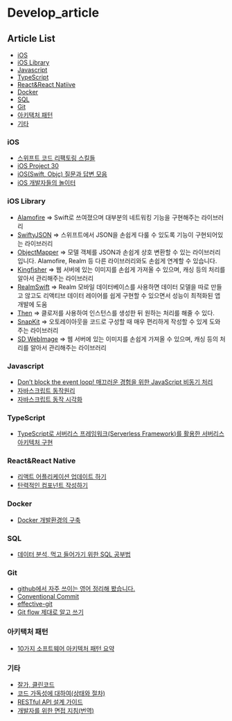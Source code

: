
# Develop_article

## Article List
- [iOS](#iOS)
- [iOS Library](#iOS_Library)
- [Javascript](#Javascript)
- [TypeScript](#TypeScript)
- [React&React Natiive](#React_RN)
- [Docker](#Docker)
- [SQL](#Sql)
- [Git](#Git)
- [아키택처 패턴](#Pattern)
- [기타](#etc)

<h3 id="iOS">iOS</h3>

- [스위프트 코드 리팩토링 스킬들](https://seizze.github.io/2020/03/21/%EC%8A%A4%EC%9C%84%ED%94%84%ED%8A%B8-%EC%BD%94%EB%93%9C-%EB%A6%AC%ED%8C%A9%ED%86%A0%EB%A7%81-%EC%8A%A4%ED%82%AC%EB%93%A4.html)
- [iOS Project 30](https://github.com/soapyigu/Swift-30-Projects)
- [iOS(Swift, Objc) 질문과 답변 모음](https://github.com/ClintJang/ios-swift-objc-questions-and-answers/blob/master/README.md)
- [iOS 개발자들의 놀이터](https://yagom.net/)

<h3 id="iOS_Library">iOS Library</h3>

- [Alamofire](https://github.com/Alamofire/Alamofire) => Swift로 쓰여졌으며 대부분의 네트워킹 기능을 구현해주는 라이브러리
- [SwiftyJSON](https://github.com/SwiftyJSON/SwiftyJSON) => 스위프트에서 JSON을 손쉽게 다룰 수 있도록 기능이 구현되어있는 라이브러리
- [ObjectMapper](https://github.com/Hearst-DD/ObjectMapper) => 모델 객체를 JSON과 손쉽게 상호 변환할 수 있는 라이브러리입니다.
Alamofire, Realm 등 다른 라이브러리와도 손쉽게 연계할 수 있습니다.
- [Kingfisher](https://github.com/onevcat/Kingfisher) => 웹 서버에 있는 이미지를 손쉽게 가져올 수 있으며, 캐싱 등의 처리를 알아서 관리해주는 라이브러리
- [RealmSwift](https://github.com/realm/realm-cocoa) => Realm 모바일 데이터베이스를 사용하면 데이터 모델을 따로 만들고 않고도 리액티브 데이터 레이어를 쉽게 구현할 수 있으면서 성능이 최적화된 앱 개발에 도움
- [Then](https://github.com/devxoul/Then) => 클로저를 사용하여 인스턴스를 생성한 뒤 원하는 처리를 해줄 수 있다.
- [SnapKit](https://github.com/SnapKit/SnapKit) => 오토레이아웃을 코드로 구성할 때 매우 편리하게 작성할 수 있게 도와주는 라이브러리
- [SD WebImage](https://github.com/SDWebImage/SDWebImage) => 웹 서버에 있는 이미지를 손쉽게 가져올 수 있으며, 캐싱 등의 처리를 알아서 관리해주는 라이브러리

<h3 id="Javascript">Javascript</h3>

- [Don’t block the event loop! 매끄러운 경험을 위한 JavaScript 비동기 처리](https://engineering.linecorp.com/ko/blog/dont-block-the-event-loop/?fbclid=IwAR1aBvoRrQW372ATQkL3sLtFQpW3qKRQWRNYCofU36oYnng17uAPCCqMmho)
- [자바스크립트 동작원리](http://latentflip.com/loupe/?code=JC5vbignYnV0dG9uJywgJ2NsaWNrJywgZnVuY3Rpb24gb25DbGljaygpIHsKICAgIHNldFRpbWVvdXQoZnVuY3Rpb24gdGltZXIoKSB7CiAgICAgICAgY29uc29sZS5sb2coJ1lvdSBjbGlja2VkIHRoZSBidXR0b24hJyk7ICAgIAogICAgfSwgMjAwMCk7Cn0pOwoKY29uc29sZS5sb2coIkhpISIpOwoKc2V0VGltZW91dChmdW5jdGlvbiB0aW1lb3V0KCkgewogICAgY29uc29sZS5sb2coIkNsaWNrIHRoZSBidXR0b24hIik7Cn0sIDUwMDApOwoKY29uc29sZS5sb2coIldlbGNvbWUgdG8gbG91cGUuIik7!!!PGJ1dHRvbj5DbGljayBtZSE8L2J1dHRvbj4%3D)
- [자바스크립트 동작 시각화](https://dev.to/lydiahallie/javascript-visualized-event-loop-3dif)

<h3 id="TypeScript">TypeScript</h3>

  - [TypeScript로 서버리스 프레임워크(Serverless Framework)를 활용한 서버리스 아키텍처 구현](https://chaewonkong.github.io/posts/serverless-framework-typescript.html)
  
<h3 id="React_RN">React&React Native</h3>

  - [리액트 어플리케이션 업데이트 하기](https://seokjun.kim/how-to-update-your-react-application/)
  - [탄력적인 컴포넌트 작성하기](https://overreacted.io/ko/writing-resilient-components/)

<h3 id="Docker">Docker</h3>

  - [Docker 개발환경의 구축](https://brunch.co.kr/@sokoban/30#comment)

<h3 id="Sql">SQL</h3>

  - [데이터 분석, 먹고 들어가기 위한 SQL 공부법](https://brunch.co.kr/@minu-log/5#comment)

<h3 id="Git">Git</h3>

  - [github에서 자주 쓰이는 영어 정리해 봤습니다.](https://tagilog.tistory.com/588)
  - [Conventional Commit](https://www.conventionalcommits.org/en/v1.0.0/)
  - [effective-git](https://www.slideshare.net/kexplo/ndc2016-effective-git)
  - [Git flow 제대로 알고 쓰기](https://blog.gangnamunni.com/2020/03/23/understanding_git_flow.html)

<h3 id="Pattern">아키택처 패턴</h3>

  - [10가지 소프트웨어 아키텍처 패턴 요약](https://mingrammer.com/translation-10-common-software-architectural-patterns-in-a-nutshell/)

<h3 id="etc">기타</h3>

  - [잘가, 클린코드](https://overreacted.io/ko/goodbye-clean-code/?fbclid=IwAR1OoRQfHG0700ygG-BmviLBcTHA5Jvwl7azTtQm__J5qQelzyWlDlFwpz0)
  - [코드 가독성에 대하여(상태와 절차)](https://engineering.linecorp.com/ko/blog/code-readability-vol3/)
  - [RESTful API 설계 가이드](https://sanghaklee.tistory.com/57)
  - [개발자를 위한 면접 지침(번역)](https://blog.rhostem.com/posts/2019-01-05-developer-guide-for-interview)
